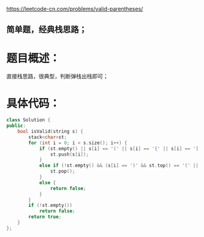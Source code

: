 <https://leetcode-cn.com/problems/valid-parentheses/>

## 简单题，经典栈思路；

# 题目概述：
直接栈思路，很典型，判断弹栈出栈即可；

# 具体代码：
```C++
class Solution {
public:
    bool isValid(string s) {
        stack<char>st;
        for (int i = 0; i < s.size(); i++) {
            if (st.empty() || s[i] == '(' || s[i] == '{' || s[i] == '[') {
                st.push(s[i]);
            }
            else if (!st.empty() && (s[i] == ')' && st.top() == '(' || s[i] == ']' && st.top() == '[' || s[i] == '}' && st.top() == '{')) {
                st.pop();
            }
            else {
                return false;
            }
        }
        if (!st.empty())
            return false;
        return true;
    }
};
```
